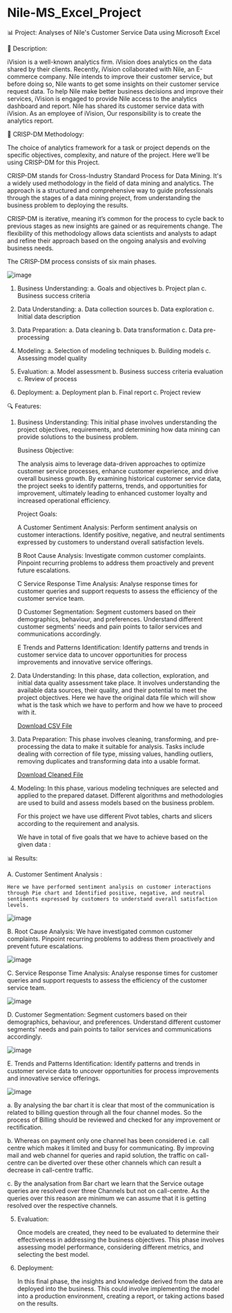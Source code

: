 # Nile-MS_Excel_Project

📊 Project: Analyses of Nile's Customer Service Data using Microsoft Excel


📝 Description: 

iVision is a well-known analytics firm. iVision does analytics on the data shared by their clients. Recently, iVision collaborated with Nile, an E-commerce company. Nile intends to improve their customer service, but before doing so, Nile wants to get some insights on their customer service request data. To help Nile make better business decisions and improve their services, iVision is engaged to provide Nile access to the analytics dashboard and report. Nile has shared its customer service data with iVision.
As an employee of iVision, Our responsibility is to create the analytics report.


🔄 CRISP-DM Methodology:

The choice of analytics framework for a task or project depends on the specific objectives, complexity, and nature of the project. Here we’ll be using CRISP-DM for this Project.

CRISP-DM stands for Cross-Industry Standard Process for Data Mining. It's a widely used methodology in the field of data mining and analytics. The approach is a structured and comprehensive way to guide professionals through the stages of a data mining project, from understanding the business problem to deploying the results.

CRISP-DM is iterative, meaning it’s common for the process to cycle back to previous stages as new insights are gained or as requirements change. The flexibility of this methodology allows data scientists and analysts to adapt and refine their approach based on the ongoing analysis and evolving business needs.

The CRISP-DM process consists of six main phases.

![image](https://github.com/shishir1991/MS_Excel_Project/assets/157515610/4d777d42-9582-4230-b22a-65a39b160749)


1. Business Understanding: a. Goals and objectives b. Project plan c. Business success criteria

2. Data Understanding: a. Data collection sources b. Data exploration c. Initial data description

3. Data Preparation: a. Data cleaning b. Data transformation c. Data pre-processing
 
4. Modeling: a. Selection of modeling techniques b. Building models c. Assessing model quality

5. Evaluation: a. Model assessment b. Business success criteria evaluation c. Review of process

6. Deployment: a. Deployment plan b. Final report c. Project review


🔍 Features:

1. Business Understanding: This initial phase involves understanding the project objectives, requirements, and determining how data mining can provide solutions to the business problem.
 
   Business Objective:
   
   The analysis aims to leverage data-driven approaches to optimize customer service processes, enhance customer experience, and drive overall business growth. By examining historical customer service data, the project seeks to identify 
   patterns, trends, and opportunities for improvement, ultimately leading to enhanced customer loyalty and increased operational efficiency. 

   Project Goals:
   
     A Customer Sentiment Analysis: Perform sentiment analysis on customer interactions. Identify positive, negative, and neutral sentiments expressed by customers to understand overall satisfaction levels. 
  
     B Root Cause Analysis: Investigate common customer complaints. Pinpoint recurring problems to address them proactively and prevent future escalations. 
  
     C Service Response Time Analysis: Analyse response times for customer queries and support requests to assess the efficiency of the customer service team.
  
     D Customer Segmentation: Segment customers based on their demographics, behaviour, and preferences. Understand different customer segments' needs and pain points to tailor services and communications accordingly. 
  
     E Trends and Patterns Identification: Identify patterns and trends in customer service data to uncover opportunities for process improvements and innovative service offerings.

2. Data Understanding: In this phase, data collection, exploration, and initial data quality assessment take place. It involves understanding the available data sources, their quality, and their potential to meet the project objectives.
   Here we have the original data file which will show what is the task which we have to perform and how we have to proceed with it.

   [Download CSV File](https://github.com/shishir1991/MS_Excel_Project/blob/main/MS%20Excel%20Graded%20Project/Call_Center_data_Raw.csv)

3. Data Preparation: This phase involves cleaning, transforming, and pre-processing the data to make it suitable for analysis. Tasks include dealing with correction of file type, missing 
   values, handling outliers, removing duplicates and transforming data into a usable format.

   [Download Cleaned File](https://github.com/shishir1991/MS_Excel_Project/blob/main/MS%20Excel%20Graded%20Project/Call_Center_data_Cleaned.xlsx)

4. Modeling: In this phase, various modeling techniques are selected and applied to the prepared dataset. Different algorithms and methodologies are used to build and assess models based on the business problem.

   For this project we have use different Pivot tables, charts and slicers according to the requirement and analysis.
    
   We have in total of five goals that we have to achieve based on the given data :

📊 Results:

   A. Customer Sentiment Analysis :

    Here we have performed sentiment analysis on customer interactions through Pie chart and Identified positive, negative, and neutral sentiments expressed by customers to understand overall satisfaction 
    levels.

   ![image](https://github.com/shishir1991/Nile-MS_Excel_Project/assets/157515610/1ce7410a-1979-4bbc-89db-eaa589b60278)

   B. Root Cause Analysis: We have investigated common customer complaints. Pinpoint recurring problems to address them proactively and prevent future escalations.

   ![image](https://github.com/shishir1991/Nile-MS_Excel_Project/assets/157515610/821de83d-ebd7-4d74-b367-2c6aa1dd7f99)

   C. Service Response Time Analysis: Analyse response times for customer queries and support requests to assess the efficiency of the customer service team.

   ![image](https://github.com/shishir1991/Nile-MS_Excel_Project/assets/157515610/cf39da37-5356-48f2-ab43-654a9148156d)

   D. Customer Segmentation: Segment customers based on their demographics, behaviour, and preferences. Understand different customer segments' needs and pain points to tailor services and communications accordingly.

   ![image](https://github.com/shishir1991/Nile-MS_Excel_Project/assets/157515610/6140cae1-870b-40d3-800b-ec6b7aeb7662)

   E. Trends and Patterns Identification: Identify patterns and trends in customer service data to uncover opportunities for process improvements and innovative service offerings.

   ![image](https://github.com/shishir1991/Nile-MS_Excel_Project/assets/157515610/cfea79b8-6ccc-41b5-a24d-4f9965971718)

   a. By analysing the bar chart it is clear that most of the communication is related to billing question through all the four channel modes. So the process of Billing should be reviewed and checked for any improvement or rectification.
   
   b. Whereas on payment only one channel has been considered i.e. call centre which makes it limited and busy for communicating. By improving mail and web channel for queries and rapid solution, the traffic on call-centre can be 
      diverted over these other channels which can result a decrease in call-centre traffic.
   
   c. By the analysation from Bar chart we learn that the Service outage queries are resolved over three Channels but not on call-centre. As the queries over this reason are minimum we can assume that it is getting resolved over the 
      respective channels.

5. Evaluation:
  
   Once models are created, they need to be evaluated to determine their effectiveness in addressing the business objectives. This phase involves assessing model performance, considering different metrics, and selecting
   the best model.

8. Deployment:
  
   In this final phase, the insights and knowledge derived from the data are deployed into the business. This could involve implementing the model into a production environment, creating a report, or taking actions
   based on the results.











   








